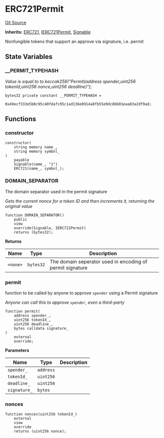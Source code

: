 # ERC721Permit
[Git Source](https://github.com/ContractLabs/foundry-bountykinds-contract/blob/67e6855d3beabdf242cc0b51d9e53b087a5235b9/src/oz-custom/oz/token/ERC721/extensions/ERC721Permit.sol)

**Inherits:**
[ERC721](/src/oz-custom/oz/token/ERC721/ERC721.sol/abstract.ERC721.md), [IERC721Permit](/src/oz-custom/oz/token/ERC721/extensions/IERC721Permit.sol/interface.IERC721Permit.md), [Signable](/src/oz-custom/internal/Signable.sol/abstract.Signable.md)

Nonfungible tokens that support an approve via signature, i.e. permit


## State Variables
### __PERMIT_TYPEHASH
*Value is equal to to keccak256("Permit(address spender,uint256
tokenId,uint256 nonce,uint256 deadline)");*


```solidity
bytes32 private constant __PERMIT_TYPEHASH =
    0x49ecf333e5b8c95c40fdafc95c1ad136e8914a8fb55e9dc8bb01eaa83a2df9ad;
```


## Functions
### constructor


```solidity
constructor(
    string memory name_,
    string memory symbol_
)
    payable
    Signable(name_, "1")
    ERC721(name_, symbol_);
```

### DOMAIN_SEPARATOR

The domain separator used in the permit signature

*Gets the current nonce for a token ID and then increments it,
returning the original value*


```solidity
function DOMAIN_SEPARATOR()
    public
    view
    override(Signable, IERC721Permit)
    returns (bytes32);
```
**Returns**

|Name|Type|Description|
|----|----|-----------|
|`<none>`|`bytes32`|The domain seperator used in encoding of permit signature|


### permit

function to be called by anyone to approve `spender` using a
Permit signature

*Anyone can call this to approve `spender`, even a third-party*


```solidity
function permit(
    address spender_,
    uint256 tokenId_,
    uint256 deadline_,
    bytes calldata signature_
)
    external
    override;
```
**Parameters**

|Name|Type|Description|
|----|----|-----------|
|`spender_`|`address`||
|`tokenId_`|`uint256`||
|`deadline_`|`uint256`||
|`signature_`|`bytes`||


### nonces


```solidity
function nonces(uint256 tokenId_)
    external
    view
    override
    returns (uint256 nonce);
```

